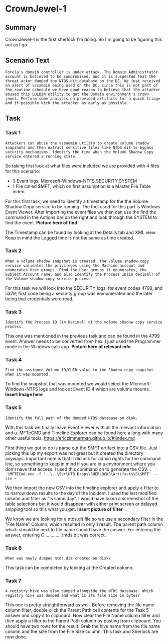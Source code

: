 # CrownJewel-1
## Summary
CrownJewel-1 is the first sherlock I'm doing. So I'm going to be figuring this out as I go <Alan please remove afterwords and put in a correct summary>

## Scenario Text
```Forela's domain controller is under attack. The Domain Administrator account is believed to be compromised, and it is suspected that the threat actor dumped the NTDS.dit database on the DC. We just received an alert of vssadmin being used on the DC, since this is not part of the routine schedule we have good reason to believe that the attacker abused this LOLBIN utility to get the Domain environment's crown jewel. Perform some analysis on provided artifacts for a quick triage and if possible kick the attacker as early as possible.```

## Task
### Task 1
```Attackers can abuse the vssadmin utility to create volume shadow snapshots and then extract sensitive files like NTDS.dit to bypass security mechanisms. Identify the time when the Volume Shadow Copy service entered a running state.```

So taking first look at what files were included we are provided with 4 files for this scenario:
* 3 Event logs: Microsoft-Windows-NTFS,SECURITY,SYSTEM
* 1 File called $MFT, which on first assumption is a Master File Table index.

For this first task, we need to identify a timestamp for the the Volume Shadow Copy service to be running. The tool used for this part is Windows Event Viewer.
After importing the event files we then can use the find the command in the Actions bar on the right and look through the SYSTEM to find the event.
**Picture here of find**

The Timestamp can be found by looking at the Details tab and XML view. Keep in mind the Logged time is not the same as time created.

### Task 2
```When a volume shadow snapshot is created, the Volume shadow copy service validates the privileges using the Machine account and enumerates User groups. Find the User groups it enumerates, the Subject Account name, and also identify the Process ID(in decimal) of the Volume shadow copy service process```

For this task we will look into the SECURITY logs, for event codes 4799, and 5379; first code being a security group was enmumerated and the later being that credentials were read.
### Task 3
```Identify the Process ID (in Decimal) of the volume shadow copy service process.```

This one was mentioned in the previous task and can be found in the 4799 event. Answer needs to be converted from hex. I just used the Programmer mode in the Windows calc app.
**Picture here of relevant info**
### Task 4
```Find the assigned Volume ID/GUID value to the Shadow copy snapshot when it was mounted.```

To find the snapshot that was mounted we would select the Microsoft-Windows-NTFS logs and look at Event ID 4 which are volume mounts.
**Insert Image here**
### Task 5
```Identify the full path of the dumped NTDS database on disk.```

With this task we finally leave Event Viewer with all the relevant information and u.
MFTeCMD and Timeline Explorer can be found here a long with many other useful tools. https://ericzimmerman.github.io/#!index.md

First thing we got to do is parse out the $MFT artifact into a CSV file. Just picking this up my export was not great but it created the directory anyways. Important note is that it did ask for admin rights for the command line, so something to keep in mind if you are in a environment where you don't have that access. I used this command on to generate the CSV.
```. .\MFTECmd.exe -f '..\..\Sec\HTB Drops\SHERLOCKS\Artifacts\C\$MFT' --csv ~```

We then import the new CSV into the timeline explorer and apply a filter to to narrow down results to the day of the incident. I used the last modified column and filter as "Is same day". I would have taken a screenshot of the table selections but it would disappear with either print screen or delayed snipping tool so this what you get.
**Insert picture of filter**

We know we are looking for a ntds.dit file so we use a secondary filter in the "File Name" Column, which resulted in only 1 result. The parent path column which should be next to file name should have the answer. For entering the answer, entering C:\.............\ntds.dit was correct.

### Task 6
```When was newly dumped ntds.dit created on disk?```

This task can be completed by looking at the Created column.

### Task 7
```A registry hive was also dumped alongside the NTDS database. Which registry hive was dumped and what is its file size in bytes?```

This one is pretty straightforward as well. Before removing the file name column filter, double click the Parent Path cell contents for the Task 5 answer and copy it to clipboard. Now clear the File Name column filter and then apply a filter to the Parent Path column by pasting from clipboard. You should have two rows for the result. Grab the hive name from the file name column and the size from the File Size column. This task and Sherlock are now done.